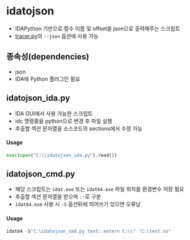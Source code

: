 # idatojson
- IDAPython 기반으로 함수 이름 및 offset을 json으로 출력해주는 스크립트
- [tracer.py](https://github.com/5hale/tracer)의 `--json` 옵션에 사용 가능

## 종속성(dependencies)
- json
- IDA에 Python 플러그인 필요

## idatojson_ida.py
- IDA GUI에서 사용 가능한 스크립트
- idc 명령줄을 python으로 변경 후 파일 실행
- 추출할 섹션 문자열을 소스코드의 sections에서 수정 가능

#### Usage
```Python
exec(open("C:\\idatojson_ida.py").read())
```

## idatojson_cmd.py
- 해당 스크립트는 `idat.exe` 또는 `idat64.exe` 파일 위치를 환경변수 저장 필요
- 추출할 섹션 문자열을 받으며 `::`로 구분
- `idat64.exe` 사용 시 `-S` 옵션뒤에 띄어쓰기 있으면 오류남

#### Usage
```powershell
idat64 -S"C:\idatojson_cmd.py text::extern C:\\" "C:\test.so"
```

